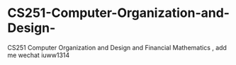 # CS251-Computer-Organization-and-Design-
CS251 Computer Organization and Design  and Financial Mathematics , add me wechat iuww1314
